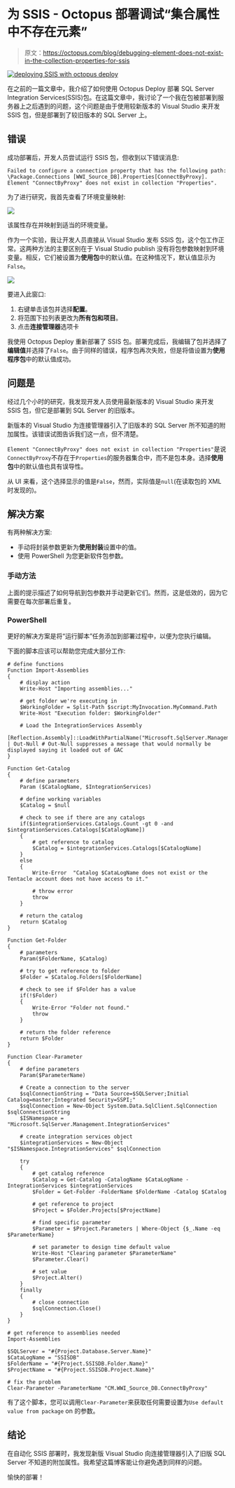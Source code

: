 # 为 SSIS - Octopus 部署调试“集合属性中不存在元素”

> 原文：<https://octopus.com/blog/debugging-element-does-not-exist-in-the-collection-properties-for-ssis>

[![deploying SSIS with octopus deploy](img/d3c7638c608843e6c14629dc0fee34ca.png)](#)

在之前的一篇文章中，我介绍了如何使用 Octopus Deploy 部署 SQL Server Integration Services(SSIS)包。在这篇文章中，我讨论了一个我在包被部署到服务器上之后遇到的问题，这个问题是由于使用较新版本的 Visual Studio 来开发 SSIS 包，但是部署到了较旧版本的 SQL Server 上。

## 错误

成功部署后，开发人员尝试运行 SSIS 包，但收到以下错误消息:

```
Failed to configure a connection property that has the following path: \Package.Connections [WWI_Source_DB].Properties[ConnectByProxy]. Element "ConnectByProxy" does not exist in collection "Properties". 
```

为了进行研究，我首先查看了环境变量映射:

[![](img/8d1d5799a678fe78929572d3956674ed.png)](#)

该属性存在并映射到适当的环境变量。

作为一个实验，我让开发人员直接从 Visual Studio 发布 SSIS 包，这个包工作正常。这两种方法的主要区别在于 Visual Studio publish 没有将包参数映射到环境变量。相反，它们被设置为**使用包**中的默认值。在这种情况下，默认值显示为`False`。

[![](img/7e9a7f6b0453db936f9266550d752018.png)](#)

要进入此窗口:

1.  右键单击该包并选择**配置**。
2.  将范围下拉列表更改为**所有包和项目**。
3.  点击**连接管理器**选项卡

我使用 Octopus Deploy 重新部署了 SSIS 包。部署完成后，我编辑了包并选择了**编辑值**并选择了`False`。由于同样的错误，程序包再次失败，但是将值设置为**使用程序包**中的默认值成功。

## 问题是

经过几个小时的研究，我发现开发人员使用最新版本的 Visual Studio 来开发 SSIS 包，但它是部署到 SQL Server 的旧版本。

新版本的 Visual Studio 为连接管理器引入了旧版本的 SQL Server 所不知道的附加属性。该错误试图告诉我们这一点，但不清楚。

`Element "ConnectByProxy" does not exist in collection "Properties"`是说`ConnectByProxy`不存在于`Properties`的服务器集合中，而不是包本身。选择**使用包**中的默认值也具有误导性。

从 UI 来看，这个选择显示的值是`False`，然而，实际值是`null`(在读取包的 XML 时发现的)。

## 解决方案

有两种解决方案:

*   手动将封装参数更新为**使用封装**设置中的值。
*   使用 PowerShell 为您更新软件包参数。

### 手动方法

上面的提示描述了如何导航到包参数并手动更新它们。然而，这是低效的，因为它需要在每次部署后重复。

### PowerShell

更好的解决方案是将“运行脚本”任务添加到部署过程中，以便为您执行编辑。

下面的脚本应该可以帮助您完成大部分工作:

```
# define functions
Function Import-Assemblies
{
    # display action
    Write-Host "Importing assemblies..."

    # get folder we're executing in
    $WorkingFolder = Split-Path $script:MyInvocation.MyCommand.Path
    Write-Host "Execution folder: $WorkingFolder"

    # Load the IntegrationServices Assembly
    [Reflection.Assembly]::LoadWithPartialName("Microsoft.SqlServer.Management.IntegrationServices") | Out-Null # Out-Null suppresses a message that would normally be displayed saying it loaded out of GAC
}

Function Get-Catalog
{
    # define parameters
    Param ($CatalogName, $IntegrationServices)

    # define working variables
    $Catalog = $null

    # check to see if there are any catalogs
    if($integrationServices.Catalogs.Count -gt 0 -and $integrationServices.Catalogs[$CatalogName])
    {
        # get reference to catalog
        $Catalog = $integrationServices.Catalogs[$CatalogName]
    }
    else
    {
        Write-Error  "Catalog $CataLogName does not exist or the Tentacle account does not have access to it."

        # throw error
        throw
    }

    # return the catalog
    return $Catalog
}

Function Get-Folder
{
    # parameters
    Param($FolderName, $Catalog)

    # try to get reference to folder
    $Folder = $Catalog.Folders[$FolderName]

    # check to see if $Folder has a value
    if(!$Folder)
    {
        Write-Error "Folder not found."
        throw
    }

    # return the folder reference
    return $Folder
}

Function Clear-Parameter
{
    # define parameters
    Param($ParameterName)

    # Create a connection to the server
    $sqlConnectionString = "Data Source=$SQLServer;Initial Catalog=master;Integrated Security=SSPI;"
    $sqlConnection = New-Object System.Data.SqlClient.SqlConnection $sqlConnectionString
    $ISNamespace = "Microsoft.SqlServer.Management.IntegrationServices"

    # create integration services object
    $integrationServices = New-Object "$ISNamespace.IntegrationServices" $sqlConnection

    try
    {
        # get catalog reference
        $Catalog = Get-Catalog -CatalogName $CataLogName -IntegrationServices $integrationServices
        $Folder = Get-Folder -FolderName $FolderName -Catalog $Catalog

        # get reference to project
        $Project = $Folder.Projects[$ProjectName]

        # find specific parameter
        $Parameter = $Project.Parameters | Where-Object {$_.Name -eq $ParameterName}

        # set parameter to design time default value
        Write-Host "Clearing parameter $ParameterName"
        $Parameter.Clear()

        # set value
        $Project.Alter()
    }
    finally
    {
        # close connection
        $sqlConnection.Close()
    }
}

# get reference to assemblies needed
Import-Assemblies

$SQLServer = "#{Project.Database.Server.Name}"
$CataLogName = "SSISDB"
$FolderName = "#{Project.SSISDB.Folder.Name}"
$ProjectName = "#{Project.SSISDB.Project.Name}"

# fix the problem
Clear-Parameter -ParameterName "CM.WWI_Source_DB.ConnectByProxy" 
```

有了这个脚本，您可以调用`Clear-Parameter`来获取任何需要设置为`Use default value from package` on 的参数。

## 结论

在自动化 SSIS 部署时，我发现新版 Visual Studio 向连接管理器引入了旧版 SQL Server 不知道的附加属性。我希望这篇博客能让你避免遇到同样的问题。

愉快的部署！
